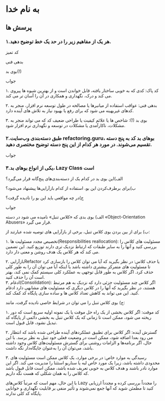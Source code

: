 # به نام خدا

## پرسش ها

### ۱.هر یک از مفاهیم زیر را در حد یک خط توضیح دهید.
کد تمیز

بدهی فنی

بوی بد(!)

جواب

۱. کد پاک: کدی که به خوبی ساختار یافته، قابل خواندن است و از بهترین شیوه ها پیروی می کند و درک، نگهداری و همکاری در آن را آسان تر می کند.

۲. بدهی فنی: عواقب استفاده از میانبرها یا مصالحه در طول توسعه نرم افزار، منجر به کدهای غیربهینه می شود که برای رفع یا بهبود نیاز به تلاش های آینده دارد.

۳. بوی بد (!): شاخص ها یا علائم کیفیت یا طراحی ضعیف کد که می تواند منجر به مشکلات، ناکارآمدی یا مشکلات در توسعه و نگهداری نرم افزار شود.

### ۲.طبق دسته‌بندی وب‌سایت refactoring.guru، بوهای بد کد به پنج دسته تقسیم می‌شوند. در مورد هر کدام از این پنج دسته توضیح مختصری دهید.

جواب

### ۳.یکی از انواع بوهای بد، Lazy Class است
الف)این بوی بد در کدام یک از دسته‌بندی‌های پنج‌گانه قرار می‌گیرد؟

ب)برای برطرف‌کردن این بو، استفاده از کدام بازآرایی‌ها پیشنهاد می‌شود؟

ج)در چه مواقعی باید این بو را نادیده گرفت؟

جواب

الف) بوی بدی که «کلاس تنبل» نامیده می شود در دسته «Object-Orientation Abusers» قرار می گیرد.

ب) برای از بین بردن بوی کلاس تنبل، برخی از بازآرایی های توصیه شده عبارتند از:

۱. تخصیص مجدد مسئولیت ها(Responsibilities reallocation): مسئولیت های کلاس را بررسی کنید و آنها را به سایر طبقات که ارتباط نزدیک تری دارند توزیع کنید. این تضمین می کند که هر کلاس یک هدف روشن و معنی دار دارد.

۲. بازآراییRefactor یا حذف کلاس: در نظر بگیرید که آیا می توان کلاس را بازسازی کرد تا مسئولیت های متمرکز بیشتری داشته باشد یا اینکه آیا می توان آن را به طور کلی حذف کرد. اگر کلاس به طور قابل توجهی به عملکرد کلی سیستم کمک نمی کند، بهتر است آن را حذف کنید.  
۳. ادغام(Consolidation): اگر کلاس چند مسئولیت جزئی دارد که نزدیک به هم مرتبط هستند، در نظر بگیرید که آنها را در کلاس دیگری که مسئولیت های مشابهی دارد ادغام کنید. این می تواند به کاهش تعداد کلاس ها و ساده سازی پایگاه کد کمک کند.

ج) بوی کلاس تنبل را می توان در شرایط خاصی نادیده گرفت، مانند:

۱. کد موقت: اگر کلاس بخشی از یک راه حل موقت یا یک نمونه اولیه سریع است که دور ریخته می شود، ممکن است تا زمانی که یک کلاس تنبل به بخشی دائمی از پایگاه کد تبدیل نشود، قابل قبول است.

۲. گسترش آینده: اگر کلاس برای تطبیق عملکردهای آینده طراحی شده باشد که انتظار می رود بعدا اضافه شود، ممکن است در وضعیت فعلی خود تنبل به نظر برسد. با این حال، اگر برنامه‌ها و الزامات روشنی برای گسترش مسئولیت‌های کلاس وجود داشته باشد، می‌توان آن را به‌عنوان جایگاه‌دار نگه داشت.

۳. رسیدگی به موارد خاص: در برخی موارد، یک کلاس ممکن است مسئولیت های محدودی داشته باشد، زیرا یک مورد خاص لبه یا سناریو استثنا را مدیریت می کند. اگر این موارد نادر باشند و هدف کلاس به خوبی تعریف شده باشد، ممکن است قابل قبول باشد که کلاس را به همان شکلی که هست نگه داریم.

با این حال، مهم است که مرتباً کلاس‌های Lazy را مجدداً بررسی کرده و مجدداً ارزیابی کنید تا مطمئن شوید که آنها جمع نمی‌شوند و تأثیر منفی بر قابلیت نگهداری و خوانایی پایگاه کد کلی ندارند.
